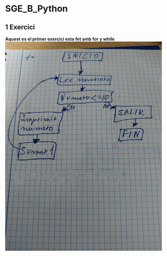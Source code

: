 
# SGE_B_Python

## 1 Exercici

**Aquest es el primer exercici esta fet amb for y while**  
![Imagen 1-Exercici](1-Exercici.jpg)


